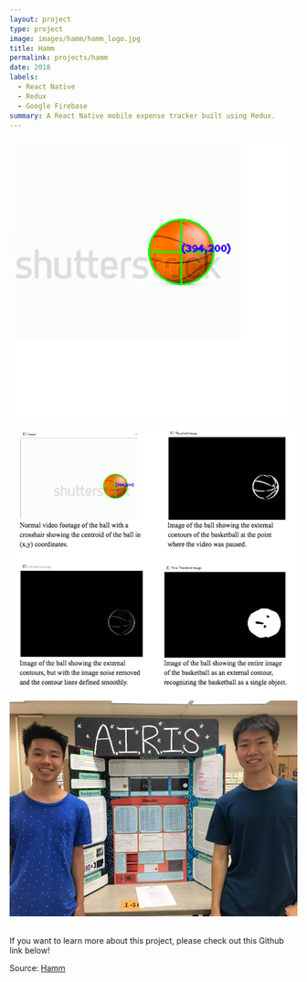 ```yaml
---
layout: project
type: project
image: images/hamm/hamm_logo.jpg
title: Hamm
permalink: projects/hamm
date: 2018
labels:
  - React Native
  - Redux
  - Google Firebase
summary: A React Native mobile expense tracker built using Redux.
---
```

<img class class="ui medium right floated rounded image" src="../images/airisdot.png">

<img src="../images/airispic.png">


<br>
<img class class="ui medium left floated rounded image" src="../images/airisgroup.jpg">
<br>
<br>


If you want to learn more about this project, please check out this Github link below!

Source: <a href="https://github.com/fpang0502/Hamm"><i class="large github icon"></i>Hamm</a>
